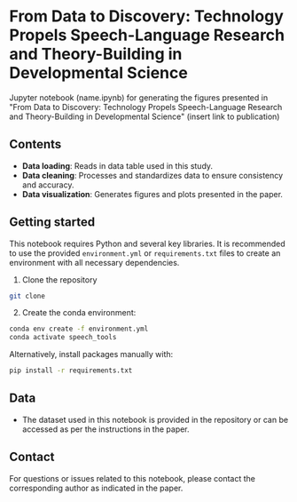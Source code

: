 # From Data to Discovery: Technology Propels Speech-Language Research and Theory-Building in Developmental Science
Jupyter notebook (name.ipynb) for generating the figures presented in "From Data to Discovery: Technology Propels Speech-Language Research and Theory-Building in Developmental Science" (insert link to publication)

## Contents
- **Data loading**: Reads in data table used in this study.
- **Data cleaning**: Processes and standardizes data to ensure consistency and accuracy.
- **Data visualization**: Generates figures and plots presented in the paper.

## Getting started
This notebook requires Python and several key libraries. It is recommended to use the provided `environment.yml` or `requirements.txt` files to create an environment with all necessary dependencies.
1. Clone the repository
```bash
git clone 
```
2. Create the conda environment:
```bash
conda env create -f environment.yml
conda activate speech_tools
```
Alternatively, install packages manually with:
```bash
pip install -r requirements.txt
```

## Data
- The dataset used in this notebook is provided in the repository or can be accessed as per the instructions in the paper.

## Contact
For questions or issues related to this notebook, please contact the corresponding author as indicated in the paper.


